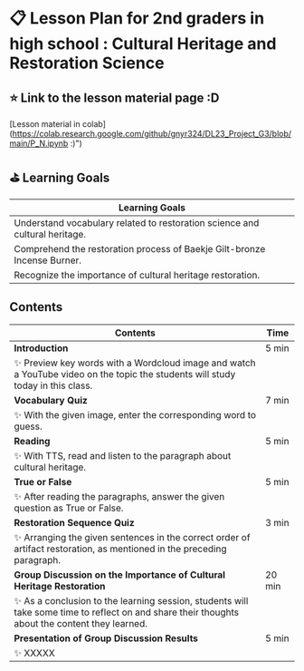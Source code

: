 
# :clipboard: Lesson Plan for 2nd graders in high school : Cultural Heritage and Restoration Science

## :star: Link to the lesson material page :D
[Lesson material in colab](https://colab.research.google.com/github/gnyr324/DL23_Project_G3/blob/main/P_N.ipynb :)")


## :golf: Learning Goals
| Learning Goals                                                      |
|---------------------------------------------------------------------------|
| Understand vocabulary related to restoration science and cultural heritage. |
| Comprehend the restoration process of Baekje Gilt-bronze Incense Burner.   |
| Recognize the importance of cultural heritage restoration.                |


## Contents
| Contents                                                                | Time |
|-------------------------------------------------------------------------|------|
| **Introduction**                                                        | 5 min |
| :sparkles: Preview key words with a Wordcloud image and watch a YouTube video on the topic the students will study today in this class. | |
| **Vocabulary Quiz**                                                     | 7 min |
| :sparkles: With the given image, enter the corresponding word to guess. | |
| **Reading**                                                             | 5 min |
| :sparkles: With TTS, read and listen to the paragraph about cultural heritage. | |
| **True or False**                                                       | 5 min |
| :sparkles: After reading the paragraphs, answer the given question as True or False. | |
| **Restoration Sequence Quiz**                                           | 3 min |
| :sparkles: Arranging the given sentences in the correct order of artifact restoration, as mentioned in the preceding paragraph. | |
| **Group Discussion on the Importance of Cultural Heritage Restoration** | 20 min |
| :sparkles: As a conclusion to the learning session, students will take some time to reflect on and share their thoughts about the content they learned. | |
| **Presentation of Group Discussion Results**                            | 5 min |
| :sparkles: XXXXX | |
